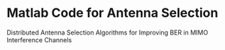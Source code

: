 
# Matlab Code for Antenna Selection

 Distributed Antenna Selection Algorithms for Improving BER in MIMO Interference Channels
